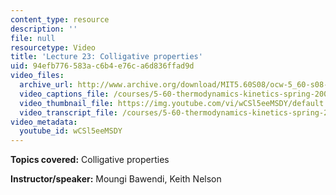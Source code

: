 ```yaml
---
content_type: resource
description: ''
file: null
resourcetype: Video
title: 'Lecture 23: Colligative properties'
uid: 94efb776-583a-c6b4-e76c-a6d836ffad9d
video_files:
  archive_url: http://www.archive.org/download/MIT5.60S08/ocw-5_60-s08-lec23_300k.mp4
  video_captions_file: /courses/5-60-thermodynamics-kinetics-spring-2008/619347b7adf4594aa9f089c2740acb2b_wCSl5eeMSDY.vtt
  video_thumbnail_file: https://img.youtube.com/vi/wCSl5eeMSDY/default.jpg
  video_transcript_file: /courses/5-60-thermodynamics-kinetics-spring-2008/e714f420350823ecf70ec34f7bea8215_wCSl5eeMSDY.pdf
video_metadata:
  youtube_id: wCSl5eeMSDY
---
```


**Topics covered:** Colligative properties

**Instructor/speaker:** Moungi Bawendi, Keith Nelson